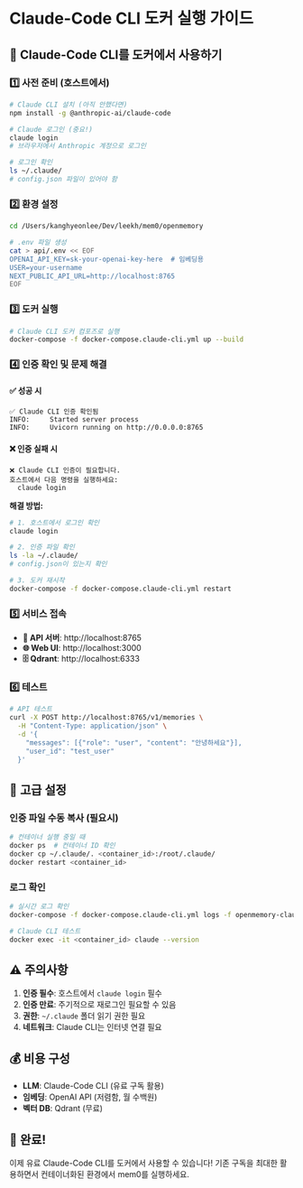 # Claude-Code CLI 도커 실행 가이드

## 🎯 Claude-Code CLI를 도커에서 사용하기

### 1️⃣ **사전 준비 (호스트에서)**

```bash
# Claude CLI 설치 (아직 안했다면)
npm install -g @anthropic-ai/claude-code

# Claude 로그인 (중요!)
claude login
# 브라우저에서 Anthropic 계정으로 로그인

# 로그인 확인
ls ~/.claude/
# config.json 파일이 있어야 함
```

### 2️⃣ **환경 설정**

```bash
cd /Users/kanghyeonlee/Dev/leekh/mem0/openmemory

# .env 파일 생성
cat > api/.env << EOF
OPENAI_API_KEY=sk-your-openai-key-here  # 임베딩용
USER=your-username
NEXT_PUBLIC_API_URL=http://localhost:8765
EOF
```

### 3️⃣ **도커 실행**

```bash
# Claude CLI 도커 컴포즈로 실행
docker-compose -f docker-compose.claude-cli.yml up --build
```

### 4️⃣ **인증 확인 및 문제 해결**

#### ✅ **성공 시**
```
✅ Claude CLI 인증 확인됨
INFO:     Started server process
INFO:     Uvicorn running on http://0.0.0.0:8765
```

#### ❌ **인증 실패 시**
```
❌ Claude CLI 인증이 필요합니다.
호스트에서 다음 명령을 실행하세요:
  claude login
```

**해결 방법:**
```bash
# 1. 호스트에서 로그인 확인
claude login

# 2. 인증 파일 확인
ls -la ~/.claude/
# config.json이 있는지 확인

# 3. 도커 재시작
docker-compose -f docker-compose.claude-cli.yml restart
```

### 5️⃣ **서비스 접속**

- **🚀 API 서버**: http://localhost:8765
- **🌐 Web UI**: http://localhost:3000
- **🗄️ Qdrant**: http://localhost:6333

### 6️⃣ **테스트**

```bash
# API 테스트
curl -X POST http://localhost:8765/v1/memories \
  -H "Content-Type: application/json" \
  -d '{
    "messages": [{"role": "user", "content": "안녕하세요"}],
    "user_id": "test_user"
  }'
```

## 🔧 **고급 설정**

### 인증 파일 수동 복사 (필요시)
```bash
# 컨테이너 실행 중일 때
docker ps  # 컨테이너 ID 확인
docker cp ~/.claude/. <container_id>:/root/.claude/
docker restart <container_id>
```

### 로그 확인
```bash
# 실시간 로그 확인
docker-compose -f docker-compose.claude-cli.yml logs -f openmemory-claude-cli

# Claude CLI 테스트
docker exec -it <container_id> claude --version
```

## ⚠️ **주의사항**

1. **인증 필수**: 호스트에서 `claude login` 필수
2. **인증 만료**: 주기적으로 재로그인 필요할 수 있음
3. **권한**: `~/.claude` 폴더 읽기 권한 필요
4. **네트워크**: Claude CLI는 인터넷 연결 필요

## 💰 **비용 구성**

- **LLM**: Claude-Code CLI (유료 구독 활용)
- **임베딩**: OpenAI API (저렴함, 월 수백원)
- **벡터 DB**: Qdrant (무료)

## 🎉 **완료!**

이제 유료 Claude-Code CLI를 도커에서 사용할 수 있습니다!
기존 구독을 최대한 활용하면서 컨테이너화된 환경에서 mem0를 실행하세요.